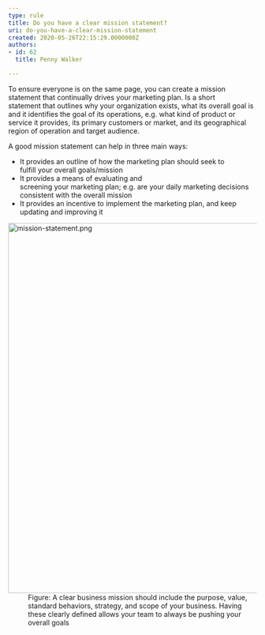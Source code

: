 ```yaml
---
type: rule
title: Do you have a clear mission statement?
uri: do-you-have-a-clear-mission-statement
created: 2020-05-26T22:15:29.0000000Z
authors:
- id: 62
  title: Penny Walker

---
```




<span class='intro'> To ensure everyone is on the same page, you can create a&#160;mission statement&#160;that continually drives your marketing plan. Is a short statement&#160;that outlines why your&#160;organization exists, what&#160;its&#160;overall goal is and it identifies&#160;the goal of its operations, e.g.&#160;what kind of product or service it provides, its primary customers or market, and its geographical region of operation&#160;and target audience.&#160;<br> </span>

<p>A good&#160;mission statement can help in three main ways&#58;&#160;<br></p><ul><li>It provides an outline of how the marketing plan should seek to fulfill&#160;your&#160;overall goals/mission&#160;</li><li>It provides a means of evaluating and screening&#160;your&#160;marketing&#160;plan;&#160;e.g.&#160;are&#160;your daily&#160;marketing decisions consistent with the&#160;overall&#160;mission&#160;</li><li>It provides an incentive to implement the marketing plan, and keep updating and improving it<br></li></ul><dl class="image"><dt><img src="./mission-statement.png" alt="mission-statement.png" style="width&#58;750px;" /></dt><dd>Figure&#58; A clear business mission should include the purpose, value, standard behaviors, strategy, and scope of your business. Having these clearly defined allows your team to always be pushing your overall goals​<br></dd></dl>


